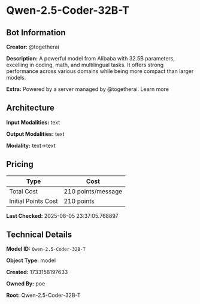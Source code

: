 # Qwen-2.5-Coder-32B-T

## Bot Information

**Creator:** @togetherai

**Description:** A powerful model from Alibaba with 32.5B parameters, excelling in coding, math, and multilingual tasks. It offers strong performance across various domains while being more compact than larger models.

**Extra:** Powered by a server managed by @togetherai. Learn more


## Architecture

**Input Modalities:** text

**Output Modalities:** text

**Modality:** text->text


## Pricing

| Type | Cost |
|------|------|
| Total Cost | 210 points/message |
| Initial Points Cost | 210 points |

**Last Checked:** 2025-08-05 23:37:05.768897


## Technical Details

**Model ID:** `Qwen-2.5-Coder-32B-T`

**Object Type:** model

**Created:** 1733158197633

**Owned By:** poe

**Root:** Qwen-2.5-Coder-32B-T
